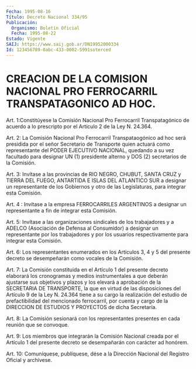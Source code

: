 ```yaml
---
Fecha: 1995-08-16
Título: Decreto Nacional 334/95
Publicación:
  Organismo: Boletín Oficial
  Fecha: 1995-08-22
Estado: Vigente
SAIJ: https://www.saij.gob.ar/DN19952000334
Id: 123456789-0abc-433-0002-5991soterced
---
```

# CREACION DE LA COMISION NACIONAL PRO FERROCARRIL TRANSPATAGONICO AD HOC.

<a id="1"></a>
Art. 1:Constitúyese  la  Comisión  Nacional  Pro  Ferrocarril Transpatagónico de acuerdo a lo prescripto por el Artículo  2 de la Ley N. 24.364.

<a id="2"></a>
Art.  2: La Comisión Nacional Pro Ferrocarril Transpataogónico  ad hoc será presidida  por  el  señor  Secretario de Transporte quien actuará como representante del PODER EJECUTIVO NACIONAL, quedando a su vez facultado para designar UN (1) presidente alterno y DOS (2) secretarios de la Comisión.

<a id="3"></a>
Art. 3: Invítase a las provincias de RIO NEGRO, CHUBUT, SANTA CRUZ y TIERRA DEL FUEGO, ANTARTIDA E ISLAS DEL  ATLANTICO SUR a designar un representante de los Gobiernos y otro de  las Legislaturas, para integrar esta Comisión.

<a id="4"></a>
Art. 4 : Invítase a la empresa FERROCARRILES ARGENTINOS  a designar un representante a fin de integrar esta Comisión.

<a id="5"></a>
Art. 5: Invítase a las organizaciones sindicales de los trabajadores  y  a ADELCO (Asociación de Defensa al Consumidor)  a designar un representante  por los trabajadores y por los usuarios respectivamente para integrar esta Comisión.

<a id="6"></a>
Art. 6: Los representantes enumerados  en  los  Artículos 3, 4 y 5 del presente decreto se desempeñarán como vocales  de  la  Comisión.

<a id="7"></a>
Art.  7:  La  Comisión  constituida en el Artículo 1 del presente decreto elaborará los cronogramas  y  medios  instrumentales  a que deberán ajustarse sus objetivos y plazos y los elevará a aprobación de la SECRETARIA DE TRANSPORTE, la que en virtud de las disposiciones del Artículo 9 de la Ley N. 24.364 tiene a su cargo la realización    del    estudio  de  prefactibilidad  del  mencionado ferrocarril, por cuenta  y  cargo  de  la  DIRECCION  DE ESTUDIOS Y PROYECTOS de dicha Secretaría.

<a id="8"></a>
Art. 8: La Comisión sesionará con los representantes presentes  en cada reunión que se convoque.

<a id="9"></a>
Art.  9:  Los miembros que integrarán la Comisión Nacional creada por el Artículo 1 del presente decreto se desempañarán con carácter ad honórem.

<a id="10"></a>
Art. 10: Comuníquese,  publíquese,  dése  a la Dirección Nacional del  Registro Oficial  y archívese.
